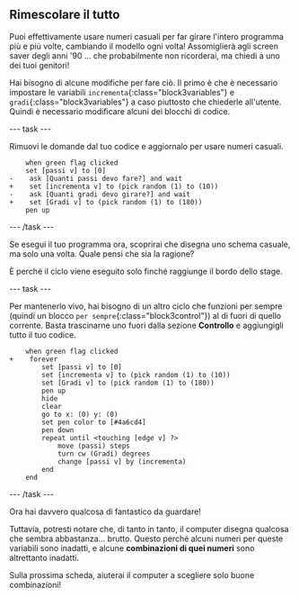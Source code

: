 ## Rimescolare il tutto

Puoi effettivamente usare numeri casuali per far girare l'intero programma più e più volte, cambiando il modello ogni volta! Assomiglierà agli screen saver degli anni '90 ... che probabilmente non ricorderai, ma chiedi a uno dei tuoi genitori!

Hai bisogno di alcune modifiche per fare ciò. Il primo è che è necessario impostare le variabili `incrementa`{:class="block3variables"} e `gradi`{:class="block3variables"} a caso piuttosto che chiederle all'utente. Quindi è necessario modificare alcuni dei blocchi di codice.

--- task ---

Rimuovi le domande dal tuo codice e aggiornalo per usare numeri casuali.

```blocks3
    when green flag clicked
    set [passi v] to [0]
-    ask [Quanti passi devo fare?] and wait
+    set [incrementa v] to (pick random (1) to (10))
-    ask [Quanti gradi devo girare?] and wait
+    set [Gradi v] to (pick random (1) to (180))
    pen up
```

--- /task ---

Se esegui il tuo programma ora, scoprirai che disegna uno schema casuale, ma solo una volta. Quale pensi che sia la ragione?

È perché il ciclo viene eseguito solo finché raggiunge il bordo dello stage.

--- task ---

Per mantenerlo vivo, hai bisogno di un altro ciclo che funzioni per sempre (quindi un blocco `per sempre`{:class="block3control"}) al di fuori di quello corrente. Basta trascinarne uno fuori dalla sezione **Controllo** e aggiungigli tutto il tuo codice.

```blocks3
    when green flag clicked
+    forever 
        set [passi v] to [0]
        set [incrementa v] to (pick random (1) to (10))
        set [Gradi v] to (pick random (1) to (180))
        pen up
        hide
        clear
        go to x: (0) y: (0)
        set pen color to [#4a6cd4]
        pen down
        repeat until <touching [edge v] ?> 
            move (passi) steps
            turn cw (Gradi) degrees
            change [passi v] by (incrementa)
        end
    end
```

--- /task ---

Ora hai davvero qualcosa di fantastico da guardare!

Tuttavia, potresti notare che, di tanto in tanto, il computer disegna qualcosa che sembra abbastanza... brutto. Questo perché alcuni numeri per queste variabili sono inadatti, e alcune **combinazioni di quei numeri** sono altrettanto inadatti.

Sulla prossima scheda, aiuterai il computer a scegliere solo buone combinazioni!